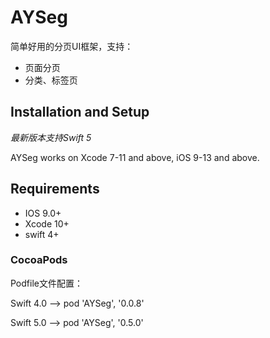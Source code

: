 # AYSeg
简单好用的分页UI框架，支持：

* 页面分页
* 分类、标签页

## Installation and Setup

*最新版本支持Swift 5*

AYSeg works on Xcode 7-11 and above, iOS 9-13 and above.

## Requirements

  * IOS 9.0+
  * Xcode 10+
  * swift 4+

### CocoaPods

Podfile文件配置：

Swift 4.0  --> pod 'AYSeg', '0.0.8'

Swift 5.0 --> pod 'AYSeg', '0.5.0'



